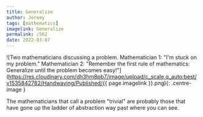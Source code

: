 ```yaml
---
title: Generalize
author: Jeremy
tags: [mathematics]
imagelink: Generalize
permalink: /562
date: 2022-03-07
---
```


![Two mathematicians discussing a problem. Mathematician 1: "I'm stuck on my problem." Mathematician 2: "Remember the first rule of mathematics: Generalize until the problem becomes easy!"](https://res.cloudinary.com/dh3hm8pb7/image/upload/c_scale,q_auto:best/v1535842782/Handwaving/Published/{{ page.imagelink }}.png){: .centre-image }

The mathematicians that call a problem "trivial" are probably those that have gone up the ladder of abstraction way past where you can see.
